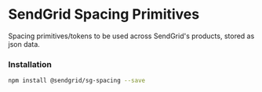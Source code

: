 # SendGrid Spacing Primitives

Spacing primitives/tokens to be used across SendGrid's products, stored as json data.

### Installation
```sh
npm install @sendgrid/sg-spacing --save
```
